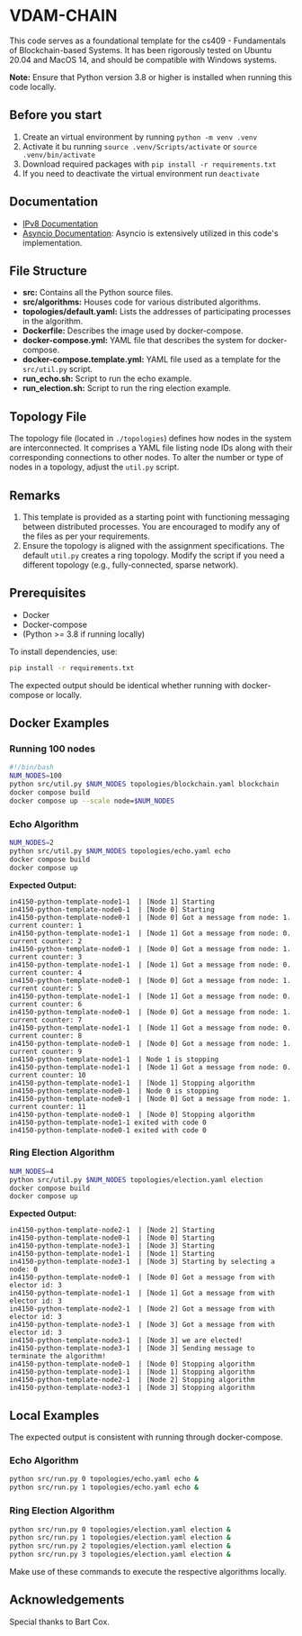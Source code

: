# VDAM-CHAIN

This code serves as a foundational template for the cs409 - Fundamentals of Blockchain-based Systems. It has been rigorously tested on Ubuntu 20.04 and MacOS 14, and should be compatible with Windows systems.

**Note:** Ensure that Python version 3.8 or higher is installed when running this code locally.

## Before you start

1. Create an virtual environment by running `python -m venv .venv`
2. Activate it bu running `source .venv/Scripts/activate` or `source .venv/bin/activate`
3. Download required packages with `pip install -r requirements.txt`
4. If you need to deactivate the virtual environment run `deactivate`

## Documentation

-   [IPv8 Documentation](https://py-ipv8.readthedocs.io/en/latest/index.html)
-   [Asyncio Documentation](https://docs.python.org/3/library/asyncio.html): Asyncio is extensively utilized in this code's implementation.

## File Structure

-   **src:** Contains all the Python source files.
-   **src/algorithms:** Houses code for various distributed algorithms.
-   **topologies/default.yaml:** Lists the addresses of participating processes in the algorithm.
-   **Dockerfile:** Describes the image used by docker-compose.
-   **docker-compose.yml:** YAML file that describes the system for docker-compose.
-   **docker-compose.template.yml:** YAML file used as a template for the `src/util.py` script.
-   **run_echo.sh:** Script to run the echo example.
-   **run_election.sh:** Script to run the ring election example.

## Topology File

The topology file (located in `./topologies`) defines how nodes in the system are interconnected. It comprises a YAML file listing node IDs along with their corresponding connections to other nodes. To alter the number or type of nodes in a topology, adjust the `util.py` script.

## Remarks

1. This template is provided as a starting point with functioning messaging between distributed processes. You are encouraged to modify any of the files as per your requirements.
2. Ensure the topology is aligned with the assignment specifications. The default `util.py` creates a ring topology. Modify the script if you need a different topology (e.g., fully-connected, sparse network).

## Prerequisites

-   Docker
-   Docker-compose
-   (Python >= 3.8 if running locally)

To install dependencies, use:

```bash
pip install -r requirements.txt
```

The expected output should be identical whether running with docker-compose or locally.

## Docker Examples

### Running 100 nodes

```bash
#!/bin/bash
NUM_NODES=100
python src/util.py $NUM_NODES topologies/blockchain.yaml blockchain
docker compose build
docker compose up --scale node=$NUM_NODES
```

### Echo Algorithm

```bash
NUM_NODES=2
python src/util.py $NUM_NODES topologies/echo.yaml echo
docker compose build
docker compose up
```

**Expected Output:**

```text
in4150-python-template-node1-1  | [Node 1] Starting
in4150-python-template-node0-1  | [Node 0] Starting
in4150-python-template-node0-1  | [Node 0] Got a message from node: 1.   current counter: 1
in4150-python-template-node1-1  | [Node 1] Got a message from node: 0.   current counter: 2
in4150-python-template-node0-1  | [Node 0] Got a message from node: 1.   current counter: 3
in4150-python-template-node1-1  | [Node 1] Got a message from node: 0.   current counter: 4
in4150-python-template-node0-1  | [Node 0] Got a message from node: 1.   current counter: 5
in4150-python-template-node1-1  | [Node 1] Got a message from node: 0.   current counter: 6
in4150-python-template-node0-1  | [Node 0] Got a message from node: 1.   current counter: 7
in4150-python-template-node1-1  | [Node 1] Got a message from node: 0.   current counter: 8
in4150-python-template-node0-1  | [Node 0] Got a message from node: 1.   current counter: 9
in4150-python-template-node1-1  | Node 1 is stopping
in4150-python-template-node1-1  | [Node 1] Got a message from node: 0.   current counter: 10
in4150-python-template-node1-1  | [Node 1] Stopping algorithm
in4150-python-template-node0-1  | Node 0 is stopping
in4150-python-template-node0-1  | [Node 0] Got a message from node: 1.   current counter: 11
in4150-python-template-node0-1  | [Node 0] Stopping algorithm
in4150-python-template-node1-1 exited with code 0
in4150-python-template-node0-1 exited with code 0
```

### Ring Election Algorithm

```bash
NUM_NODES=4
python src/util.py $NUM_NODES topologies/election.yaml election
docker compose build
docker compose up
```

**Expected Output:**

```text
in4150-python-template-node2-1  | [Node 2] Starting
in4150-python-template-node0-1  | [Node 0] Starting
in4150-python-template-node3-1  | [Node 3] Starting
in4150-python-template-node1-1  | [Node 1] Starting
in4150-python-template-node3-1  | [Node 3] Starting by selecting a node: 0
in4150-python-template-node0-1  | [Node 0] Got a message from with elector id: 3
in4150-python-template-node1-1  | [Node 1] Got a message from with elector id: 3
in4150-python-template-node2-1  | [Node 2] Got a message from with elector id: 3
in4150-python-template-node3-1  | [Node 3] Got a message from with elector id: 3
in4150-python-template-node3-1  | [Node 3] we are elected!
in4150-python-template-node3-1  | [Node 3] Sending message to terminate the algorithm!
in4150-python-template-node0-1  | [Node 0] Stopping algorithm
in4150-python-template-node1-1  | [Node 1] Stopping algorithm
in4150-python-template-node2-1  | [Node 2] Stopping algorithm
in4150-python-template-node3-1  | [Node 3] Stopping algorithm
```

## Local Examples

The expected output is consistent with running through docker-compose.

### Echo Algorithm

```bash
python src/run.py 0 topologies/echo.yaml echo &
python src/run.py 1 topologies/echo.yaml echo &
```

### Ring Election Algorithm

```bash
python src/run.py 0 topologies/election.yaml election &
python src/run.py 1 topologies/election.yaml election &
python src/run.py 2 topologies/election.yaml election &
python src/run.py 3 topologies/election.yaml election &
```

Make use of these commands to execute the respective algorithms locally.

## Acknowledgements

Special thanks to Bart Cox.
